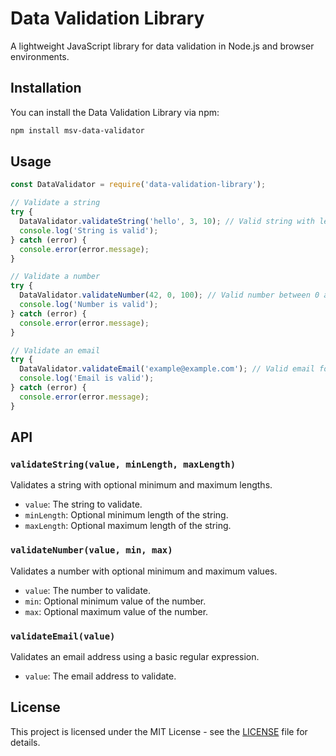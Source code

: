 # Data Validation Library

A lightweight JavaScript library for data validation in Node.js and browser environments.

## Installation

You can install the Data Validation Library via npm:

```bash
npm install msv-data-validator
```

## Usage

```javascript
const DataValidator = require('data-validation-library');

// Validate a string
try {
  DataValidator.validateString('hello', 3, 10); // Valid string with length between 3 and 10 characters
  console.log('String is valid');
} catch (error) {
  console.error(error.message);
}

// Validate a number
try {
  DataValidator.validateNumber(42, 0, 100); // Valid number between 0 and 100
  console.log('Number is valid');
} catch (error) {
  console.error(error.message);
}

// Validate an email
try {
  DataValidator.validateEmail('example@example.com'); // Valid email format
  console.log('Email is valid');
} catch (error) {
  console.error(error.message);
}
```

## API

### `validateString(value, minLength, maxLength)`

Validates a string with optional minimum and maximum lengths.

- `value`: The string to validate.
- `minLength`: Optional minimum length of the string.
- `maxLength`: Optional maximum length of the string.

### `validateNumber(value, min, max)`

Validates a number with optional minimum and maximum values.

- `value`: The number to validate.
- `min`: Optional minimum value of the number.
- `max`: Optional maximum value of the number.

### `validateEmail(value)`

Validates an email address using a basic regular expression.

- `value`: The email address to validate.

## License

This project is licensed under the MIT License - see the [LICENSE](LICENSE) file for details.
